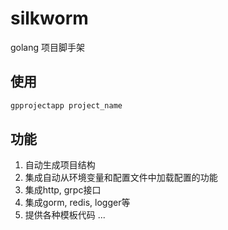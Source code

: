 # silkworm
golang 项目脚手架

## 使用
```bash
gpprojectapp project_name
```

## 功能
1. 自动生成项目结构
1. 集成自动从环境变量和配置文件中加载配置的功能
2. 集成http, grpc接口
3. 集成gorm, redis, logger等
4. 提供各种模板代码
...
